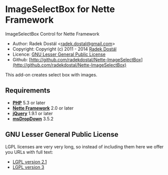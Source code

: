 ﻿# ImageSelectBox for Nette Framework

ImageSelectBox Control for Nette Framework

- Author: Radek Dostál &lt;radek.dostal@gmail.com&gt;
- Copyright: Copyright (c) 2011 - 2014 [Radek Dostál](http://www.radekdostal.cz)
- Licence: [GNU Lesser General Public License](http://www.gnu.org/licenses/)
- Github: [http://github.com/radekdostal/Nette-ImageSelectBox](http://github.com/radekdostal/Nette-ImageSelectBox)

This add-on creates select box with images.

## Requirements

- **[PHP](http://php.net)** 5.3 or later
- **[Nette Framework](http://nette.org)** 2.0 or later
- **[jQuery](http://jquery.com)** 1.9.1 or later
- **[msDropDown](http://www.marghoobsuleman.com/jquery-image-dropdown)** 3.5.2

## GNU Lesser General Public License

LGPL licenses are very very long, so instead of including them here we offer you URLs with full text:

- [LGPL version 2.1](http://www.gnu.org/licenses/lgpl-2.1.html)
- [LGPL version 3](http://www.gnu.org/licenses/lgpl-3.0.html)